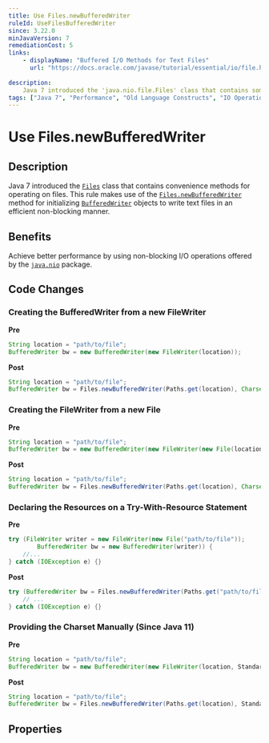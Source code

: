 ```yaml
---
title: Use Files.newBufferedWriter
ruleId: UseFilesBufferedWriter
since: 3.22.0
minJavaVersion: 7
remediationCost: 5
links:
    - displayName: "Buffered I/O Methods for Text Files"
      url: "https://docs.oracle.com/javase/tutorial/essential/io/file.html#writeBufferedStream"
    
description:
    Java 7 introduced the 'java.nio.file.Files' class that contains some convenience methods for operating on files. This rule makes use of 'Files.newBufferedWriter' method for initializing 'BufferedWriter' objects to write text files in an efficient non-blocking manner.
tags: ["Java 7", "Performance", "Old Language Constructs", "IO Operations"]
---
```


# Use Files.newBufferedWriter

## Description

Java 7 introduced the [`Files`](https://docs.oracle.com/javase/7/docs/api/java/nio/file/Files.html) class that contains convenience methods for operating on files. 
This rule makes use of the [`Files.newBufferedWriter`](https://docs.oracle.com/javase/7/docs/api/java/nio/file/Files.html#newBufferedWriter(java.nio.file.Path,%20java.nio.charset.Charset,%20java.nio.file.OpenOption...)) method for initializing [`BufferedWriter`](https://docs.oracle.com/javase/8/docs/api/java/io/BufferedWriter.html) objects to write text files in an efficient non-blocking manner.

## Benefits

Achieve better performance by using non-blocking I/O operations offered by the [`java.nio`](https://docs.oracle.com/javase/7/docs/api/java/nio/package-summary.html) package.

## Code Changes

### Creating the BufferedWriter from a new FileWriter

__Pre__
```java
String location = "path/to/file";
BufferedWriter bw = new BufferedWriter(new FileWriter(location));
```

__Post__
```java
String location = "path/to/file";
BufferedWriter bw = Files.newBufferedWriter(Paths.get(location), Charset.defaultCharset());
```

### Creating the FileWriter from a new File

__Pre__
```java
String location = "path/to/file";
BufferedWriter bw = new BufferedWriter(new FileWriter(new File(location)));
```

__Post__
```java
String location = "path/to/file";
BufferedWriter bw = Files.newBufferedWriter(Paths.get(location), Charset.defaultCharset());
```

### Declaring the Resources on a Try-With-Resource Statement

__Pre__
```java
try (FileWriter writer = new FileWriter(new File("path/to/file"));
		BufferedWriter bw = new BufferedWriter(writer)) {
    //...
} catch (IOException e) {}
```

__Post__
```java
try (BufferedWriter bw = Files.newBufferedWriter(Paths.get("path/to/file"), Charset.defaultCharset())) {
	// ...
} catch (IOException e) {}
```

### Providing the Charset Manually (Since Java 11)

__Pre__
```java
String location = "path/to/file";
BufferedWriter bw = new BufferedWriter(new FileWriter(location, StandardCharsets.UTF_8));
```

__Post__
```java
String location = "path/to/file";
BufferedWriter bw = Files.newBufferedWriter(Paths.get(location), StandardCharsets.UTF_8);
```

<VersionNotice />

## Properties

<RuleProperties />
